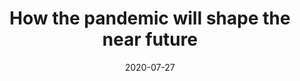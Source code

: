 ---
title: 'How the pandemic will shape the near future'
date: 2020-07-27
categories: [public health]
tags: [covid-19, bill gates]
featured_image:
excerpt: 'A note on a possibly self-censorship encouragement from @TwitterThailand'
---